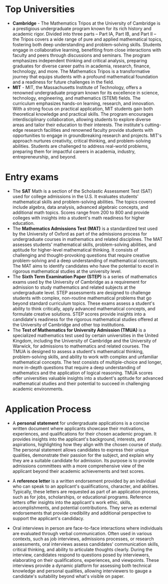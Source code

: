 # Top Universities


- **Cambridge** - The Mathematics Tripos at the University of Cambridge is a prestigious undergraduate program known for its rich history and academic rigor. Divided into three parts – Part IA, Part IB, and Part II – the Tripos covers a wide range of pure and applied mathematical topics, fostering both deep understanding and problem-solving skills. Students engage in collaborative learning, benefiting from close interactions with faculty and peers through discussions and seminars. The program emphasizes independent thinking and critical analysis, preparing graduates for diverse career paths in academia, research, finance, technology, and more. The Mathematics Tripos is a transformative journey that equips students with a profound mathematical foundation and a readiness for future challenges in the field.
- **MIT** - MIT, the Massachusetts Institute of Technology, offers a renowned undergraduate program known for its excellence in science, technology, engineering, and mathematics (STEM) fields. The curriculum emphasizes hands-on learning, research, and innovation. With a strong focus on practical application, MIT students gain both theoretical knowledge and practical skills. The program encourages interdisciplinary collaboration, allowing students to explore diverse areas and tailor their education to their interests. The institute's cutting-edge research facilities and renowned faculty provide students with opportunities to engage in groundbreaking research and projects. MIT's approach nurtures creativity, critical thinking, and problem-solving abilities. Students are challenged to address real-world problems, preparing them for impactful careers in academia, industry, entrepreneurship, and beyond.

# Entry exams

- The **SAT** Math is a section of the Scholastic Assessment Test (SAT) used for college admissions in the U.S. It evaluates students' mathematical skills and problem-solving abilities. The topics covered include algebra, data analysis, advanced algebraic concepts, and additional math topics. Scores range from 200 to 800 and provide colleges with insights into a student's math readiness for higher education.
- The **Mathematics Admissions Test (MAT)** is a standardized test used by the University of Oxford as part of the admissions process for undergraduate courses in mathematics and related disciplines. The MAT assesses students' mathematical skills, problem-solving abilities, and aptitude for higher-level mathematical thinking. It consists of challenging and thought-provoking questions that require creative problem-solving and a deep understanding of mathematical concepts. The MAT aims to identify candidates who have the potential to excel in rigorous mathematical studies at the university level.
- The **Sixth Term Examination Paper (STEP)** is a series of mathematics exams used by the University of Cambridge as a requirement for admission to study mathematics and related subjects at the undergraduate level. STEP assessments are designed to challenge students with complex, non-routine mathematical problems that go beyond standard curriculum topics. These exams assess a student's ability to think critically, apply advanced mathematical concepts, and formulate creative solutions. STEP scores provide insights into a candidate's readiness for the rigorous mathematical studies offered at the University of Cambridge and other top institutions.
- The **Test of Mathematics for University Admission (TMUA)** is a specialized mathematics test used by certain universities in the United Kingdom, including the University of Cambridge and the University of Warwick, for admissions to mathematics and related courses. The TMUA is designed to assess a student's mathematical thinking, problem-solving skills, and ability to work with complex and unfamiliar mathematical concepts. The test consists of multiple-choice and longer, more in-depth questions that require a deep understanding of mathematics and the application of logical reasoning. TMUA scores offer universities valuable insights into a student's aptitude for advanced mathematical studies and their potential to succeed in challenging academic environments.

# Application Process

- A **personal statement** for undergraduate applications is a concise written document where applicants showcase their motivations, experiences, and qualifications for their chosen academic program. It provides insights into the applicant's background, interests, and aspirations, highlighting how they align with the chosen course of study. The personal statement allows candidates to express their unique qualities, demonstrate their passion for the subject, and explain why they are a suitable candidate for admission. Its purpose is to provide admissions committees with a more comprehensive view of the applicant beyond their academic achievements and test scores.
- A **reference letter** is a written endorsement provided by an individual who can speak to an applicant's qualifications, character, and abilities. Typically, these letters are requested as part of an application process, such as for jobs, scholarships, or educational programs. Reference letters offer insights into the applicant's work ethic, skills, accomplishments, and potential contributions. They serve as external endorsements that provide credibility and additional perspective to support the applicant's candidacy.

- Oral interviews in person are face-to-face interactions where individuals are evaluated through verbal communication. Often used in various contexts, such as job interviews, admissions processes, or research assessments, oral interviews assess candidates' communication skills, critical thinking, and ability to articulate thoughts clearly. During the interview, candidates respond to questions posed by interviewers, elaborating on their qualifications, experiences, and viewpoints. These interviews provide a dynamic platform for assessing both technical knowledge and personal qualities, allowing interviewers to gauge a candidate's suitability beyond what's visible on paper.
